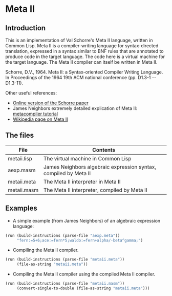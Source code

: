 # Meta II

## Introduction

This is an implementation of Val Schorre's Meta II language, written
in Common Lisp. Meta II is a compiler-writing language for
syntax-directed translation, expressed in a syntax similar to BNF
rules that are annotated to produce code in the target language. The
code here is a virtual machine for the target language. The Meta II
compiler can itself be written in Meta II.

Schorre, D.V., 1964. Meta II: a Syntax-oriented Compiler Writing
Language. In Proceedings of the 1964 19th ACM national conference (pp.
D1.3-1 -- D1.3-11).

Other useful references:
* [Online version of the Schorre paper](http://www.chilton-computing.org.uk/acl/literature/reports/p025.htm)
* James Neighbors extremely detailed explication of Meta II: [metacompiler tutorial](http://www.bayfronttechnologies.com/mc_tutorial.html)
* [Wikipedia page on Meta II](https://en.wikipedia.org/wiki/META_II)

## The files

| File        | Contents                                                         |
| ----------- | ---------------------------------------------------------------- |
| metaii.lisp | The virtual machine in Common Lisp                               |
| aexp.masm   | James Neighbors algebraic expression syntax, compiled by Meta II |
| metaii.meta | The Meta II interpreter in Meta II                               |
| metaii.masm | The Meta II interpreter, compiled by Meta II                     |


## Examples

* A simple example (from James Neighbors) of an algebraic expression
language:

```lisp
(run (build-instructions (parse-file "aexp.meta"))
     "fern:=5+6;ace:=fern*5;waldo:=fern+alpha/-beta^gamma;")
```

*  Compiling the Meta II compiler.

```lisp
(run (build-instructions (parse-file "metaii.meta"))
     (file-as-string "metaii.meta"))
```
* Compiling the Meta II compiler using the compiled Meta II compiler.

```lisp
(run (build-instructions (parse-file "metaii.masm"))
     (convert-single-to-double (file-as-string "metaii.meta")))
```
